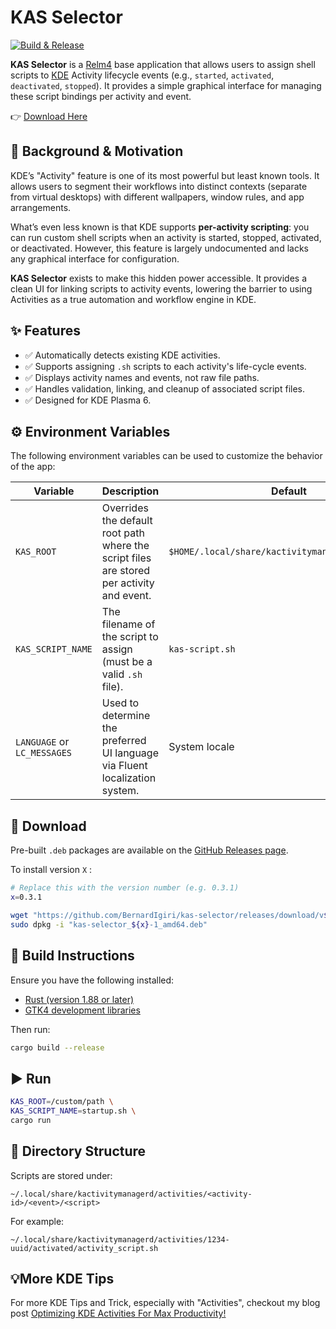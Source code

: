 # KAS Selector

[![Build & Release](https://github.com/BernardIgiri/kas-selector/actions/workflows/release.yml/badge.svg)](https://github.com/BernardIgiri/kas-selector/actions/workflows/release.yml)

**KAS Selector** is a [Relm4](https://github.com/Relm4/Relm4) base application that allows users to assign shell scripts to [KDE](https://kde.org/) Activity lifecycle events (e.g., `started`, `activated`, `deactivated`, `stopped`). It provides a simple graphical interface for managing these script bindings per activity and event.

👉 [Download Here](#-download)

## 🤩 Background & Motivation

KDE’s "Activity" feature is one of its most powerful but least known tools. It allows users to segment their workflows into distinct contexts (separate from virtual desktops) with different wallpapers, window rules, and app arrangements.

What’s even less known is that KDE supports **per-activity scripting**: you can run custom shell scripts when an activity is started, stopped, activated, or deactivated. However, this feature is largely undocumented and lacks any graphical interface for configuration.

**KAS Selector** exists to make this hidden power accessible. It provides a clean UI for linking scripts to activity events, lowering the barrier to using Activities as a true automation and workflow engine in KDE.

## ✨ Features

* ✅ Automatically detects existing KDE activities.
* ✅ Supports assigning `.sh` scripts to each activity's life-cycle events.
* ✅ Displays activity names and events, not raw file paths.
* ✅ Handles validation, linking, and cleanup of associated script files.
* ✅ Designed for KDE Plasma 6.

## ⚙️ Environment Variables

The following environment variables can be used to customize the behavior of the app:

| Variable                    | Description                                                                               | Default                                           |
| --------------------------- | ----------------------------------------------------------------------------------------- | ------------------------------------------------- |
| `KAS_ROOT`                  | Overrides the default root path where the script files are stored per activity and event. | `$HOME/.local/share/kactivitymanagerd/activities` |
| `KAS_SCRIPT_NAME`           | The filename of the script to assign (must be a valid `.sh` file).                        | `kas-script.sh`                                   |
| `LANGUAGE` or `LC_MESSAGES` | Used to determine the preferred UI language via Fluent localization system.               | System locale                                     |

## 💾 Download

Pre-built `.deb` packages are available on the [GitHub Releases page](https://github.com/BernardIgiri/kas-selector/releases/latest).

To install version `X` :

```bash
# Replace this with the version number (e.g. 0.3.1)
x=0.3.1

wget "https://github.com/BernardIgiri/kas-selector/releases/download/v${x}/kas-selector_${x}-1_amd64.deb"
sudo dpkg -i "kas-selector_${x}-1_amd64.deb"
```

## 🔨 Build Instructions

Ensure you have the following installed:

* [Rust (version 1.88 or later)](https://www.rust-lang.org/tools/install)
* [GTK4 development libraries](https://gtk-rs.org/gtk4-rs/git/book/installation_linux.html)

Then run:

```bash
cargo build --release
```

## ▶️ Run

```bash
KAS_ROOT=/custom/path \
KAS_SCRIPT_NAME=startup.sh \
cargo run
```

## 📁 Directory Structure

Scripts are stored under:

```
~/.local/share/kactivitymanagerd/activities/<activity-id>/<event>/<script>
```

For example:

```
~/.local/share/kactivitymanagerd/activities/1234-uuid/activated/activity_script.sh
```

## 💡More KDE Tips

For more KDE Tips and Trick, especially with "Activities", checkout my blog post [Optimizing KDE Activities For Max Productivity!](https://yequalscode.com/posts/kde-productivity-tips)
